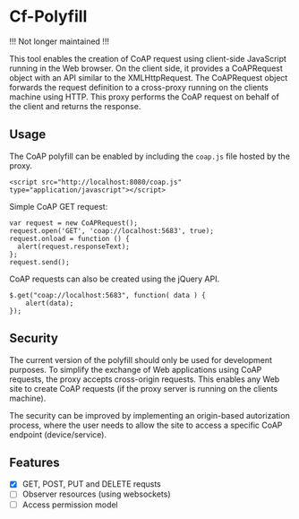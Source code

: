 Cf-Polyfill
===========

!!! Not longer maintained !!!

This tool enables the creation of CoAP request using client-side JavaScript running in the Web browser.
On the client side, it provides a CoAPRequest object with an API similar to the XMLHttpRequest.
The CoAPRequest object forwards the request definition to a cross-proxy running on the clients machine using HTTP.
This proxy performs the CoAP request on behalf of the client and returns the response.

## Usage

The CoAP polyfill can be enabled by including the `coap.js` file hosted by the proxy.

	<script src="http://localhost:8080/coap.js" type="application/javascript"></script>

Simple CoAP GET request:

    var request = new CoAPRequest();
    request.open('GET', 'coap://localhost:5683', true);
    request.onload = function () {
      alert(request.responseText);
    };
    request.send();

CoAP requests can also be created using the jQuery API.

    $.get("coap://localhost:5683", function( data ) {
        alert(data);
    });

## Security

The current version of the polyfill should only be used for development purposes.
To simplify the exchange of Web applications using CoAP requests, the proxy accepts cross-origin requests.
This enables any Web site to create CoAP requests (if the proxy server is running on the clients machine).

The security can be improved by implementing an origin-based autorization process, where the user needs to allow the site to access a specific CoAP endpoint (device/service).

## Features

- [x] GET, POST, PUT and DELETE requsts
- [ ] Observer resources (using websockets)
- [ ] Access permission model
